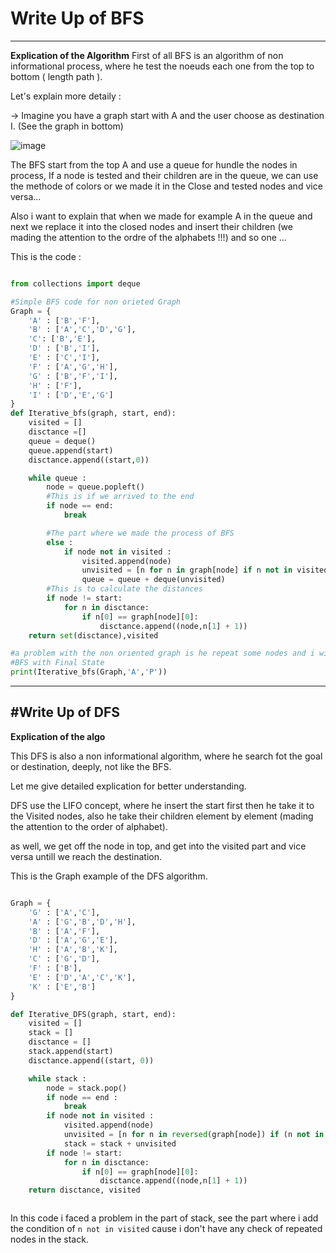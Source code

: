 # Write Up of BFS
--- 

**Explication of the Algorithm** First of all BFS is an algorithm of non 
informational process, where he test the noeuds each one from the top to bottom ( length path ).

Let's explain more detaily :

-> Imagine you have a graph start with A and the user choose as destination I. 
(See the graph in bottom)

![image](https://github.com/user-attachments/assets/3de6870f-6da5-4ede-bb67-b203af948daa)


The BFS start from the top A and use a queue for hundle the nodes in process,
If a node is tested and their children are in the queue, we can use the methode of colors or we made it in the Close and tested nodes and vice versa...

Also i want to explain that when we made for example A in the queue and next we replace it into the closed nodes and insert their children (we mading the attention to the ordre of the alphabets !!!) and so one ...

This is the code : 

```python

from collections import deque

#Simple BFS code for non orieted Graph
Graph = {
    'A' : ['B','F'],
    'B' : ['A','C','D','G'],
    'C': ['B','E'],
    'D' : ['B','I'],
    'E' : ['C','I'],
    'F' : ['A','G','H'],
    'G' : ['B','F','I'],
    'H' : ['F'],
    'I' : ['D','E','G']
}
def Iterative_bfs(graph, start, end):
    visited = []
    disctance =[]
    queue = deque()
    queue.append(start)
    disctance.append((start,0))

    while queue :
        node = queue.popleft()
        #This is if we arrived to the end
        if node == end:
            break

        #The part where we made the process of BFS
        else :
            if node not in visited :
                visited.append(node)
                unvisited = [n for n in graph[node] if n not in visited]
                queue = queue + deque(unvisited)
        #This is to calculate the distances
        if node != start:
            for n in disctance:
                if n[0] == graph[node][0]:
                    disctance.append((node,n[1] + 1))
    return set(disctance),visited

#a problem with the non oriented graph is he repeat some nodes and i will make to the list a set to see the good results
#BFS with Final State
print(Iterative_bfs(Graph,'A','P'))

```


***

#Write Up of DFS
--- 

**Explication of the algo**

This DFS is also a non informational algorithm, where he search fot the goal or destination,
deeply, not like the BFS.

Let me give detailed explication for better understanding.

DFS use the LIFO concept, where he insert the start first then he take it to the Visited nodes, 
also he take their children element by element (mading the attention to the order of alphabet).

as well, we get off the node in top, and get into the visited part and vice versa untill we reach the destination.

This is the Graph example of the DFS algorithm.



```python 

Graph = {
    'G' : ['A','C'],
    'A' : ['G','B','D','H'],
    'B' : ['A','F'],
    'D' : ['A','G','E'],
    'H' : ['A','B','K'],
    'C' : ['G','D'],
    'F' : ['B'],
    'E' : ['D','A','C','K'],
    'K' : ['E','B']
}

def Iterative_DFS(graph, start, end):
    visited = []
    stack = []
    disctance = []
    stack.append(start)
    disctance.append((start, 0))

    while stack :
        node = stack.pop()
        if node == end :
            break
        if node not in visited :
            visited.append(node)
            unvisited = [n for n in reversed(graph[node]) if (n not in visited) & (n not in stack)]
            stack = stack + unvisited
        if node != start:
            for n in disctance:
                if n[0] == graph[node][0]:
                    disctance.append((node,n[1] + 1))
    return disctance, visited



```

In this code i faced a problem in the part of stack, see the part where i add the condition of `n not in visited` cause i don't have any check of repeated nodes in the stack.

